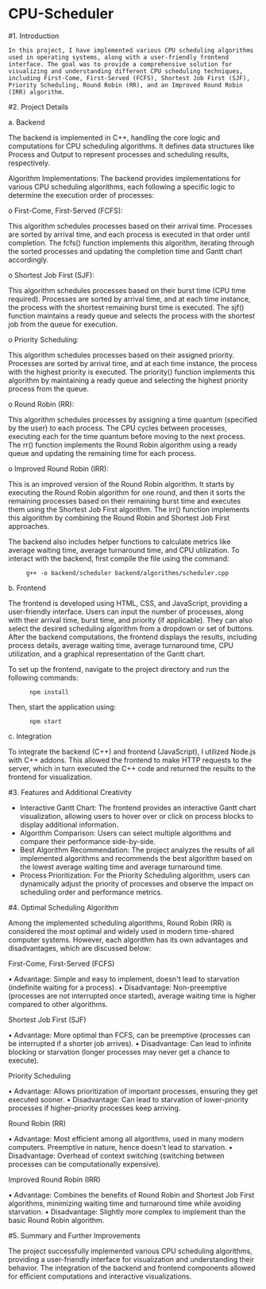 # CPU-Scheduler
#1. Introduction

    In this project, I have implemented various CPU scheduling algorithms used in operating systems, along with a user-friendly frontend interface. The goal was to provide a comprehensive solution for visualizing and understanding different CPU scheduling techniques, including First-Come, First-Served (FCFS), Shortest Job First (SJF), Priority Scheduling, Round Robin (RR), and an Improved Round Robin (IRR) algorithm.

#2. Project Details
   
   a. Backend

The backend is implemented in C++, handling the core logic and computations for CPU scheduling algorithms. It defines data structures like Process and Output to represent processes and scheduling results, respectively.

Algorithm Implementations: The backend provides implementations for various CPU scheduling algorithms, each following a specific logic to determine the execution order of processes: 

o	First-Come, First-Served (FCFS): 

This algorithm schedules processes based on their arrival time. Processes are sorted by arrival time, and each process is executed in that order until completion. The fcfs() function implements this algorithm, iterating through the sorted processes and updating the completion time and Gantt chart accordingly. 

o	Shortest Job First (SJF): 

This algorithm schedules processes based on their burst time (CPU time required). Processes are sorted by arrival time, and at each time instance, the process with the shortest remaining burst time is executed. The sjf() function maintains a ready queue and selects the process with the shortest job from the queue for execution. 

o	Priority Scheduling: 

This algorithm schedules processes based on their assigned priority. Processes are sorted by arrival time, and at each time instance, the process with the highest priority is executed. The priority() function implements this algorithm by maintaining a ready queue and selecting the highest priority process from the queue. 

o	Round Robin (RR): 

This algorithm schedules processes by assigning a time quantum (specified by the user) to each process. The CPU cycles between processes, executing each for the time quantum before moving to the next process. The rr() function implements the Round Robin algorithm using a ready queue and updating the remaining time for each process. 

o	Improved Round Robin (IRR): 

This is an improved version of the Round Robin algorithm. It starts by executing the Round Robin algorithm for one round, and then it sorts the remaining processes based on their remaining burst time and executes them using the Shortest Job First algorithm. The irr() function implements this algorithm by combining the Round Robin and Shortest Job First approaches. 

The backend also includes helper functions to calculate metrics like average waiting time, average turnaround time, and CPU utilization.
To interact with the backend, first compile the file using the command:

         g++ -o backend/scheduler backend/algorithms/scheduler.cpp



   b. Frontend
   
   The frontend is developed using HTML, CSS, and JavaScript, providing a user-friendly interface. Users can input the number of processes, along with their arrival time, burst time, and priority (if applicable). They can also select the desired scheduling algorithm from a dropdown or set of buttons. After the backend computations, the frontend displays the results, including process details, average waiting time, average turnaround time, CPU utilization, and a graphical representation of the Gantt chart.
   
To set up the frontend, navigate to the project directory and run the following commands:

          npm install

Then, start the application using:

          npm start


   c. Integration
   
   To integrate the backend (C++) and frontend (JavaScript), I utilized Node.js with C++ addons. This allowed the frontend to make HTTP requests to the server, which in turn executed the C++ code and returned the results to the frontend for visualization.

#3. Features and Additional Creativity
   
   - Interactive Gantt Chart: The frontend provides an interactive Gantt chart visualization, allowing users to hover over or click on process blocks to display additional information.
   - Algorithm Comparison: Users can select multiple algorithms and compare their performance side-by-side.
   - Best Algorithm Recommendation: The project analyzes the results of all implemented algorithms and recommends the best algorithm based on the lowest average waiting time and average turnaround time.
   - Process Prioritization: For the Priority Scheduling algorithm, users can dynamically adjust the priority of processes and observe the impact on scheduling order and performance metrics.

#4. Optimal Scheduling Algorithm
   
Among the implemented scheduling algorithms, Round Robin (RR) is considered the most optimal and widely used in modern time-shared computer systems. However, each algorithm has its own advantages and disadvantages, which are discussed below:

First-Come, First-Served (FCFS) 

• Advantage: Simple and easy to implement, doesn't lead to starvation (indefinite waiting for a process). 
• Disadvantage: Non-preemptive (processes are not interrupted once started), average waiting time is higher compared to other algorithms.

Shortest Job First (SJF) 

• Advantage: More optimal than FCFS, can be preemptive (processes can be interrupted if a shorter job arrives). 
• Disadvantage: Can lead to infinite blocking or starvation (longer processes may never get a chance to execute). 

Priority Scheduling 

• Advantage: Allows prioritization of important processes, ensuring they get executed sooner. 
• Disadvantage: Can lead to starvation of lower-priority processes if higher-priority processes keep arriving. 

Round Robin (RR) 

• Advantage: Most efficient among all algorithms, used in many modern computers. Preemptive in nature, hence doesn't lead to starvation. 
• Disadvantage: Overhead of context switching (switching between processes can be computationally expensive). 

Improved Round Robin (IRR) 

• Advantage: Combines the benefits of Round Robin and Shortest Job First algorithms, minimizing waiting time and turnaround time while avoiding starvation. 
• Disadvantage: Slightly more complex to implement than the basic Round Robin algorithm.

#5. Summary and Further Improvements
   
   The project successfully implemented various CPU scheduling algorithms, providing a user-friendly interface for visualization and understanding their behavior. The integration of the backend and frontend components allowed for efficient computations and interactive visualizations.


